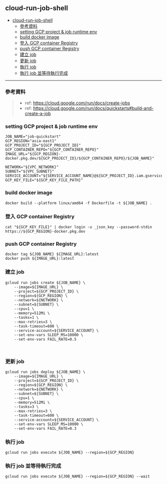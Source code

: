 ## cloud-run-job-shell






<!-- TOC -->

- [cloud-run-job-shell](#cloud-run-job-shell)
    - [參考資料](#%E5%8F%83%E8%80%83%E8%B3%87%E6%96%99)
    - [setting GCP project & job runtime env](#setting-gcp-project--job-runtime-env)
    - [build docker image](#build-docker-image)
    - [登入 GCP container Registry](#%E7%99%BB%E5%85%A5-gcp-container-registry)
    - [push GCP container Registry](#push-gcp-container-registry)
    - [建立 job](#%E5%BB%BA%E7%AB%8B-job)
    - [更新 job](#%E6%9B%B4%E6%96%B0-job)
    - [執行 job](#%E5%9F%B7%E8%A1%8C-job)
    - [執行 job 並等待執行完成](#%E5%9F%B7%E8%A1%8C-job-%E4%B8%A6%E7%AD%89%E5%BE%85%E5%9F%B7%E8%A1%8C%E5%AE%8C%E6%88%90)

<!-- /TOC -->

---

### 參考資料
> - ref: https://cloud.google.com/run/docs/create-jobs
> - ref: https://cloud.google.com/run/docs/quickstarts#build-and-create-a-job



### setting GCP project & job runtime env
```
JOB_NAME="job-quickstart"
GCP_REGION="asia-east1"
GCP_PROJECT_ID="${GCP_PROJECT_ID}"
GCP_CONTAINER_REPO="${GCP_CONTAINER_REPO}"
IMAGE_URL="${GCP_REGION}-docker.pkg.dev/${GCP_PROJECT_ID}/${GCP_CONTAINER_REPO}/${JOB_NAME}"

NETWORK="${VPC_NETWORK}"
SUBNET="${VPC_SUBNET}"
SERVICE_ACCOUNT="${SERVICE_ACCOUNT_NAME}@${GCP_PROJECT_ID}.iam.gserviceaccount.com"
GCP_KEY_FILE="${GCP_KEY_FILE_PATH}"
```

### build docker image
```
docker build --platform linux/amd64 -f Dockerfile -t ${JOB_NAME} .
```

### 登入 GCP container Registry
```
cat "${GCP_KEY_FILE}" | docker login -u _json_key --password-stdin https://${GCP_REGION}-docker.pkg.dev
```

### push GCP container Registry
```
docker tag ${JOB_NAME} ${IMAGE_URL}:latest
docker push ${IMAGE_URL}:latest
```

### 建立 job
```
gcloud run jobs create ${JOB_NAME} \
    --image=${IMAGE_URL} \
    --project=${GCP_PROJECT_ID} \
    --region=${GCP_REGION} \
    --network=${NETWORK} \
    --subnet=${SUBNET} \
    --cpu=1 \
    --memory=512Mi \
    --tasks=1 \
    --max-retries=3 \
    --task-timeout=600 \
    --service-account=${SERVICE_ACCOUNT} \
    --set-env-vars SLEEP_MS=10000 \
    --set-env-vars FAIL_RATE=0.5



```

### 更新 job

```
gcloud run jobs deploy ${JOB_NAME} \
    --image=${IMAGE_URL} \
    --project=${GCP_PROJECT_ID} \
    --region=${GCP_REGION} \
    --network=${NETWORK} \
    --subnet=${SUBNET} \
    --cpu=1 \
    --memory=512Mi \
    --tasks=3 \
    --max-retries=3 \
    --task-timeout=600 \
    --service-account=${SERVICE_ACCOUNT} \
    --set-env-vars SLEEP_MS=10000 \
    --set-env-vars FAIL_RATE=0.3
```


### 執行 job
```
gcloud run jobs execute ${JOB_NAME} --region=${GCP_REGION}
```

### 執行 job 並等待執行完成
```
gcloud run jobs execute ${JOB_NAME} --region=${GCP_REGION} --wait
```









